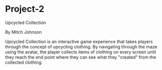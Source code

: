 # Project-2

Upcycled Collection

By Mitch Johnson

Upcycled Collection is an interactive game experience that takes players through the concept of upcycling clothing. By navigating through the maze using the avatar, the player collects items of clothing on every screen until they reach the end point where they can see what they "created" from the collected clothing. 
